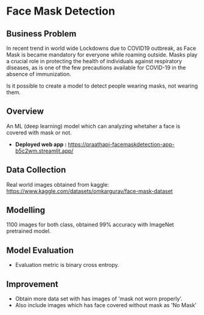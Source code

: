 # Face Mask Detection

## **Business Problem**

In recent trend in world wide Lockdowns due to COVID19 outbreak, as Face Mask is became mandatory for everyone while roaming outside. Masks play a crucial role in protecting the health of individuals against respiratory diseases, as is one of the few precautions available for COVID-19 in the absence of immunization.

Is it possible to create a model to detect people wearing masks, not wearing them.

## Overview
An ML (deep learning) model which can analyzing whetaher a face is covered with mask or not.

* **Deployed web app :** https://praathapj-facemaskdetection-app-b5c2wm.streamlit.app/

## Data Collection
Real world images obtained from kaggle: https://www.kaggle.com/datasets/omkargurav/face-mask-dataset


## Modelling
1100 images for both class, obtained 99% accuracy with ImageNet pretrained model.

## Model Evaluation
* Evaluation metric is binary cross entropy.

## Improvement
* Obtain more data set with has images of 'mask not worn properly'.
* Also include images which has face covered without mask as 'No Mask'
